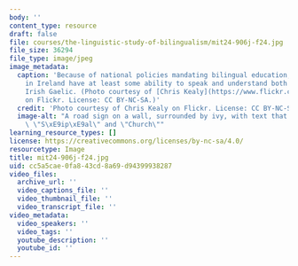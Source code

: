 ```yaml
---
body: ''
content_type: resource
draft: false
file: courses/the-linguistic-study-of-bilingualism/mit24-906j-f24.jpg
file_size: 36294
file_type: image/jpeg
image_metadata:
  caption: 'Because of national policies mandating bilingual education, many people
    in Ireland have at least some ability to speak and understand both English and
    Irish Gaelic. (Photo courtesy of [Chris Kealy](https://www.flickr.com/photos/68852079@N03/7439961316)
    on Flickr. License: CC BY-NC-SA.)'
  credit: 'Photo courtesy of Chris Kealy on Flickr. License: CC BY-NC-SA.'
  image-alt: "A road sign on a wall, surrounded by ivy, with text that reads both\
    \ \"S\xE9ip\xE9al\" and \"Church\""
learning_resource_types: []
license: https://creativecommons.org/licenses/by-nc-sa/4.0/
resourcetype: Image
title: mit24-906j-f24.jpg
uid: cc5a5cae-0fa8-43cd-8a69-d94399938287
video_files:
  archive_url: ''
  video_captions_file: ''
  video_thumbnail_file: ''
  video_transcript_file: ''
video_metadata:
  video_speakers: ''
  video_tags: ''
  youtube_description: ''
  youtube_id: ''
---
```

